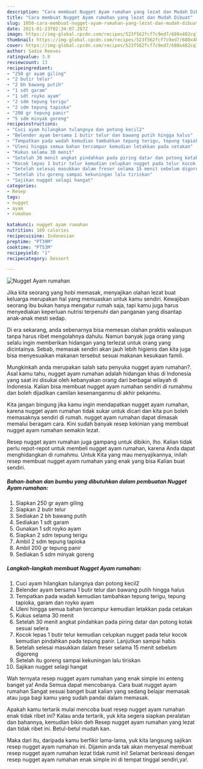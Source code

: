 ```yaml
---
description: "Cara membuat Nugget Ayam rumahan yang lezat dan Mudah Dibuat"
title: "Cara membuat Nugget Ayam rumahan yang lezat dan Mudah Dibuat"
slug: 1050-cara-membuat-nugget-ayam-rumahan-yang-lezat-dan-mudah-dibuat
date: 2021-01-23T02:34:07.287Z
image: https://img-global.cpcdn.com/recipes/523f562fcf7c9ed7/680x482cq70/nugget-ayam-rumahan-foto-resep-utama.jpg
thumbnail: https://img-global.cpcdn.com/recipes/523f562fcf7c9ed7/680x482cq70/nugget-ayam-rumahan-foto-resep-utama.jpg
cover: https://img-global.cpcdn.com/recipes/523f562fcf7c9ed7/680x482cq70/nugget-ayam-rumahan-foto-resep-utama.jpg
author: Sadie Reeves
ratingvalue: 3.8
reviewcount: 13
recipeingredient:
- "250 gr ayam giling"
- "2 butir telur"
- "2 bh bawang putih"
- "1 sdt garam"
- "1 sdt royko ayam"
- "2 sdm tepung terigu"
- "2 sdm tepung tapioka"
- "200 gr tepung panir"
- "5 sdm minyak goreng"
recipeinstructions:
- "Cuci ayam hilangkan tulangnya dan potong kecil2"
- "Belender ayam bersama 1 butir telur dan bawang putih hingga halus"
- "Tempatkan pada wadah kemudian tambahkan tepung terigu, tepung tapioka, garam dan royko ayam"
- "Uleni hingga semua bahan tercampur kemudian letakkan pada cetakan"
- "Kukus selama 30 menit"
- "Setelah 30 menit angkat pindahkan pada piring datar dan potong kotak sesuai selera"
- "Kocok lepas 1 butir telur kemudian celupkan nugget pada telur kocok kemudian pindahkan pada tepung panir. Lanjutkan sampai habis"
- "Setelah selesai masukkan dalam freser selama 15 menit sebelum digoreng"
- "Setelah itu goreng sampai kekuningan lalu tiriskan"
- "Sajikan nugget selagi hangat"
categories:
- Resep
tags:
- nugget
- ayam
- rumahan

katakunci: nugget ayam rumahan 
nutrition: 169 calories
recipecuisine: Indonesian
preptime: "PT39M"
cooktime: "PT53M"
recipeyield: "1"
recipecategory: Dessert

---
```



![Nugget Ayam rumahan](https://img-global.cpcdn.com/recipes/523f562fcf7c9ed7/680x482cq70/nugget-ayam-rumahan-foto-resep-utama.jpg)

Jika kita seorang yang hobi memasak, menyajikan olahan lezat buat keluarga merupakan hal yang memuaskan untuk kamu sendiri. Kewajiban seorang ibu bukan hanya mengatur rumah saja, tapi kamu juga harus menyediakan keperluan nutrisi terpenuhi dan panganan yang disantap anak-anak mesti sedap.

Di era  sekarang, anda sebenarnya bisa memesan olahan praktis walaupun tanpa harus ribet mengolahnya dahulu. Namun banyak juga orang yang selalu ingin memberikan hidangan yang terlezat untuk orang yang dicintainya. Sebab, memasak sendiri akan jauh lebih higienis dan kita juga bisa menyesuaikan makanan tersebut sesuai makanan kesukaan famili. 



Mungkinkah anda merupakan salah satu penyuka nugget ayam rumahan?. Asal kamu tahu, nugget ayam rumahan adalah hidangan khas di Indonesia yang saat ini disukai oleh kebanyakan orang dari berbagai wilayah di Indonesia. Kalian bisa membuat nugget ayam rumahan sendiri di rumahmu dan boleh dijadikan camilan kesenanganmu di akhir pekanmu.

Kita jangan bingung jika kamu ingin mendapatkan nugget ayam rumahan, karena nugget ayam rumahan tidak sukar untuk dicari dan kita pun boleh memasaknya sendiri di rumah. nugget ayam rumahan dapat dimasak memalui beragam cara. Kini sudah banyak resep kekinian yang membuat nugget ayam rumahan semakin lezat.

Resep nugget ayam rumahan juga gampang untuk dibikin, lho. Kalian tidak perlu repot-repot untuk membeli nugget ayam rumahan, karena Anda dapat menghidangkan di rumahmu. Untuk Kita yang mau menyajikannya, inilah resep membuat nugget ayam rumahan yang enak yang bisa Kalian buat sendiri.

<!--inarticleads1-->

##### Bahan-bahan dan bumbu yang dibutuhkan dalam pembuatan Nugget Ayam rumahan:

1. Siapkan 250 gr ayam giling
1. Siapkan 2 butir telur
1. Sediakan 2 bh bawang putih
1. Sediakan 1 sdt garam
1. Gunakan 1 sdt royko ayam
1. Siapkan 2 sdm tepung terigu
1. Ambil 2 sdm tepung tapioka
1. Ambil 200 gr tepung panir
1. Sediakan 5 sdm minyak goreng




<!--inarticleads2-->

##### Langkah-langkah membuat Nugget Ayam rumahan:

1. Cuci ayam hilangkan tulangnya dan potong kecil2
1. Belender ayam bersama 1 butir telur dan bawang putih hingga halus
1. Tempatkan pada wadah kemudian tambahkan tepung terigu, tepung tapioka, garam dan royko ayam
1. Uleni hingga semua bahan tercampur kemudian letakkan pada cetakan
1. Kukus selama 30 menit
1. Setelah 30 menit angkat pindahkan pada piring datar dan potong kotak sesuai selera
1. Kocok lepas 1 butir telur kemudian celupkan nugget pada telur kocok kemudian pindahkan pada tepung panir. Lanjutkan sampai habis
1. Setelah selesai masukkan dalam freser selama 15 menit sebelum digoreng
1. Setelah itu goreng sampai kekuningan lalu tiriskan
1. Sajikan nugget selagi hangat




Wah ternyata resep nugget ayam rumahan yang enak simple ini enteng banget ya! Anda Semua dapat mencobanya. Cara buat nugget ayam rumahan Sangat sesuai banget buat kalian yang sedang belajar memasak atau juga bagi kamu yang sudah pandai dalam memasak.

Apakah kamu tertarik mulai mencoba buat resep nugget ayam rumahan enak tidak ribet ini? Kalau anda tertarik, yuk kita segera siapkan peralatan dan bahannya, kemudian bikin deh Resep nugget ayam rumahan yang lezat dan tidak ribet ini. Betul-betul mudah kan. 

Maka dari itu, daripada kamu berfikir lama-lama, yuk kita langsung sajikan resep nugget ayam rumahan ini. Dijamin anda tak akan menyesal membuat resep nugget ayam rumahan lezat tidak rumit ini! Selamat berkreasi dengan resep nugget ayam rumahan enak simple ini di tempat tinggal sendiri,ya!.

